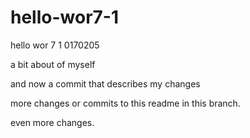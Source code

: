 # hello-wor7-1
hello wor 7 1 0170205

a bit about of myself

and now
a commit that describes my changes


more changes or commits to this readme in this branch.



even more changes.
